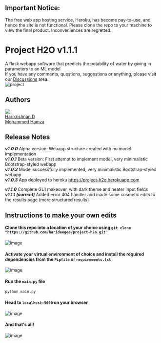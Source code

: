 ## Important Notice:
The free web app hosting service, Heroku, has become pay-to-use, and hence the site is not functional. Please clone the repo to your machine to view the final product. Inconveniences are regretted.

# Project H2O v1.1.1
A flask webapp software that predicts the potability of water by giving in parameters to an ML model <br>
If you have any comments, questions, suggestions or anything, please visit our <a href="https://github.com/harideegee/project-h2o/discussions">Discussions</a> area.<br>
![project](https://user-images.githubusercontent.com/82701406/202190644-18b3b91f-7c43-42e7-95d0-398ee4b68a99.jpg)

## Authors
<a href="https://github.com/harideegee/project-h2o/graphs/contributors">
  <img src="https://contrib.rocks/image?repo=harideegee/project-h2o" />
</a><br>
<a href="https://github.com/harideegee">Harikrishnan D</a>
<br>
<a href="https://github.com/Hamza08dev">Mohammed Hamza</a>
<br>

## Release Notes

_**v1.0.0**_ Alpha version: Webapp structure created with no model implementation <br>
_**v1.0.1**_ Beta version: First attempt to implement model, very minimalistic Bootstrap-styled webapp <br>
_**v1.0.2**_ Model successfully implemented, very minimalistic Bootstrap-styled webapp<br>
_**v1.0.3**_ App deployed to heroku <a href="https://project-h2o.herokuapp.com">https://project-h2o.herokuapp.com</a> <br>

**_v1.1.0_** Complete GUI makeover, with dark theme and neater input fields<br>
**_v1.1.1 (current)_** Added error 404 handler and made some cosmetic edits to the results page (more structured results)<br>

## Instructions to make your own edits
#### Clone this repo into a location of your choice using `git clone "https://github.com/harideegee/project-h2o.git"`
![image](https://user-images.githubusercontent.com/82701406/200842627-cc23c5e9-1fb1-4604-8487-e1b4160b79c8.png)
#### Activate your virtual environment of choice and install the required dependencies from the `Pipfile` or `requirements.txt`
![image](https://user-images.githubusercontent.com/82701406/200843049-2557a726-0cbc-4541-9e04-28bbf2352e09.png)
#### Run the `main.py` file
```
python main.py
```
#### Head to `localhost:5000` on your browser
![image](https://user-images.githubusercontent.com/82701406/200843696-91446aea-060a-4643-bfc7-75530434ab84.png)
#### And that's all!
![image](https://user-images.githubusercontent.com/82701406/200992323-148cd092-ad72-4128-a047-41d8adc8a5b2.png)
